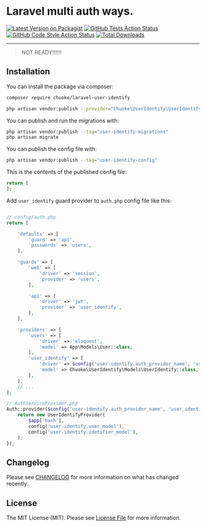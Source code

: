 # Laravel multi auth ways.

[![Latest Version on Packagist](https://img.shields.io/packagist/v/chuoke/laravel-user-identify.svg?style=flat-square)](https://packagist.org/packages/chuoke/laravel-user-identify)
[![GitHub Tests Action Status](https://img.shields.io/github/workflow/status/chuoke/laravel-user-identify/run-tests?label=tests)](https://github.com/chuoke/laravel-user-identify/actions?query=workflow%3Arun-tests+branch%3Amain)
[![GitHub Code Style Action Status](https://img.shields.io/github/workflow/status/chuoke/laravel-user-identify/Check%20&%20fix%20styling?label=code%20style)](https://github.com/chuoke/laravel-user-identify/actions?query=workflow%3A"Check+%26+fix+styling"+branch%3Amain)
[![Total Downloads](https://img.shields.io/packagist/dt/chuoke/laravel-user-identify.svg?style=flat-square)](https://packagist.org/packages/chuoke/laravel-user-identify)

---

> NOT READY!!!!!!

## Installation

You can install the package via composer:

```bash
composer require chuoke/laravel-user-identify
```

```bash
php artisan vendor:publish --provider="Chuoke\UserIdentify\UserIdentifyServiceProvider"
```

You can publish and run the migrations with:

```bash
php artisan vendor:publish --tag="user-identify-migrations"
php artisan migrate
```

You can publish the config file with:

```bash
php artisan vendor:publish --tag="user-identify-config"
```

This is the contents of the published config file:

```php
return [
];
```

Add `user_identify` guard provider to `auth.php` config file like this:

```php

// config/auth.php
return [

    'defaults' => [
        'guard' => 'api',
        'passwords' => 'users',
    ],

    'guards' => [
        'web' => [
            'driver' => 'session',
            'provider' => 'users',
        ],

        'api' => [
            'driver' => 'jwt',
            'provider' => 'user_identify',
        ],
    ],

    'providers' => [
        'users' => [
            'driver' => 'eloquent',
            'model' => App\Models\User::class,
        ],
        'user_identify' => [
            'driver' => $config('user-identify.auth_provider_name', 'user_identify'),
            'model' => Chuoke\UserIdentify\Models\UserIdentify::class, // user identify model
        ],
    ],
    // ...
];

// AuthServiceProvider.php
Auth::provider($config('user-identify.auth_provider_name', 'user_identify'), function ($app) {
    return new UserIdentifyProvider(
        $app['hash'],
        config('user-identify.user_model'),
        config('user-identify.idetifier_model'),
    );
});

```

## Changelog

Please see [CHANGELOG](CHANGELOG.md) for more information on what has changed recently.

## License

The MIT License (MIT). Please see [License File](LICENSE.md) for more information.
